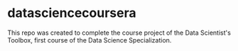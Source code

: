 # datasciencecoursera
This repo was created to complete the course project of the Data Scientist's Toolbox, first course of the Data Science Specialization.
